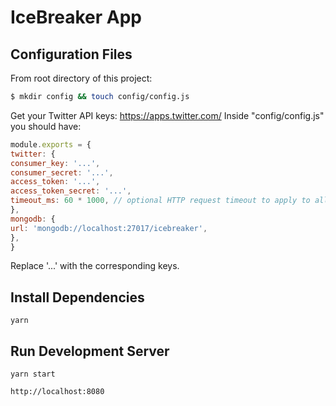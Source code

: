 # IceBreaker App

## Configuration Files
From root directory of this project:

```sh
$ mkdir config && touch config/config.js
```
    
Get your Twitter API keys: https://apps.twitter.com/
Inside "config/config.js" you should have:

```javascript
module.exports = {
twitter: {
consumer_key: '...',
consumer_secret: '...',
access_token: '...',
access_token_secret: '...',
timeout_ms: 60 * 1000, // optional HTTP request timeout to apply to all requests.
},
mongodb: {
url: 'mongodb://localhost:27017/icebreaker',
},
}
```

Replace '...' with the corresponding keys.

## Install Dependencies

`yarn`

## Run Development Server

`yarn start`

`http://localhost:8080`



